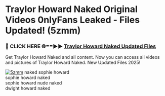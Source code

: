 # Traylor Howard Naked Original Videos 0nlyFans Leaked - Files Updated! (5zmm)

<h3>🔴 CLICK HERE 🌐==►► <a href="https://tinyurl.com/up5wt9bj" rel="nofollow">Traylor Howard Naked Updated Files</a></h3>

Get Traylor Howard Naked and all content. Now you can access all videos and pictures of Traylor Howard Naked. New Updated Files 2025!

[![5zmm](https://i.imgur.com/ABiUzMV.gif)](https://tinyurl.com/up5wt9bj)
naked sophie howard<br>
sophie howard naked<br>
sophie howard nude naked<br>
dwight howard naked